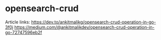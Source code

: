 # opensearch-crud

Article links:
https://dev.to/ankitmalikg/opensearch-crud-operation-in-go-3f0j
https://medium.com/@ankitmalikdev/opensearch-crud-operation-in-go-72747596eb2f
